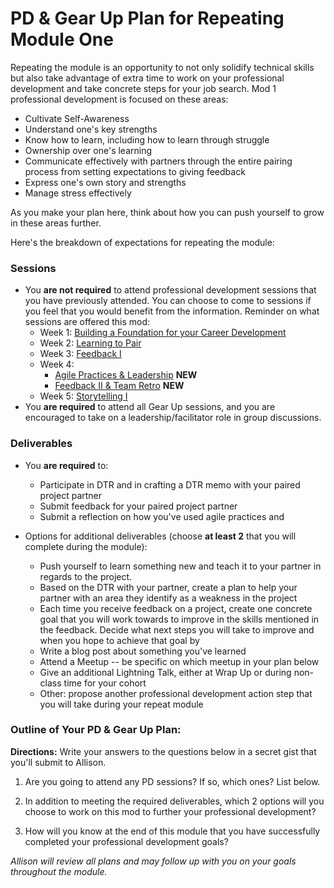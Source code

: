 # PD & Gear Up Plan for Repeating Module One
Repeating the module is an opportunity to not only solidify technical skills but also take advantage of extra time to work on your professional development and take concrete steps for your job search. Mod 1 professional development is focused on these areas:

* Cultivate Self-Awareness
* Understand one's key strengths
* Know how to learn, including how to learn through struggle
* Ownership over one's learning
* Communicate effectively with partners through the entire pairing process from setting expectations to giving feedback
* Express one's own story and strengths
* Manage stress effectively

As you make your plan here, think about how you can push yourself to grow in these areas further.

Here's the breakdown of expectations for repeating the module:

### Sessions
* You **are not required** to attend professional development sessions that you have previously attended. You can choose to come to sessions if you feel that you would benefit from the information. Reminder on what sessions are offered this mod:
    * Week 1: [Building a Foundation for your Career Development](https://github.com/turingschool/career-development-curriculum/blob/master/module_one/building_a_foundation.md) 
    * Week 2: [Learning to Pair](https://github.com/turingschool/career-development-curriculum/blob/master/module_one/learning_to_pair.md) 
    * Week 3: [Feedback I](https://github.com/turingschool/career-development-curriculum/blob/master/module_one/feedback_i.md) 
    * Week 4: 
      * [Agile Practices & Leadership](https://github.com/turingschool/career-development-curriculum/blob/master/module_one/agile_practices_and_leadership.md) **NEW**
      * [Feedback II & Team Retro](https://github.com/turingschool/career-development-curriculum/tree/master/module_one) **NEW**
    * Week 5: [Storytelling I](https://github.com/turingschool/career-development-curriculum/blob/master/module_one/storytelling_i.md)
* You **are required** to attend all Gear Up sessions, and you are encouraged to take on a leadership/facilitator role in group discussions.
    
### Deliverables
* You **are required** to:
   * Participate in DTR and in crafting a DTR memo with your paired project partner
   * Submit feedback for your paired project partner
   * Submit a reflection on how you've used agile practices and 

* Options for additional deliverables (choose **at least 2** that you will complete during the module):
   * Push yourself to learn something new and teach it to your partner in regards to the project. 
   * Based on the DTR with your partner, create a plan to help your partner with an area they identify as a weakness in the project
   * Each time you receive feedback on a project, create one concrete goal that you will work towards to improve in the skills mentioned in the feedback. Decide what next steps you will take to improve and when you hope to achieve that goal by
   * Write a blog post about something you've learned
   * Attend a Meetup -- be specific on which meetup in your plan below
   * Give an additional Lightning Talk, either at Wrap Up or during non-class time for your cohort
   * Other: propose another professional development action step that you will take during your repeat module

### Outline of Your PD & Gear Up Plan:
**Directions:** Write your answers to the questions below in a secret gist that you'll submit to Allison. 

1. Are you going to attend any PD sessions? If so, which ones? List below.

2. In addition to meeting the required deliverables, which 2 options will you choose to work on this mod to further your professional development?

3. How will you know at the end of this module that you have successfully completed your professional development goals?

*Allison will review all plans and may follow up with you on your goals throughout the module.* 
